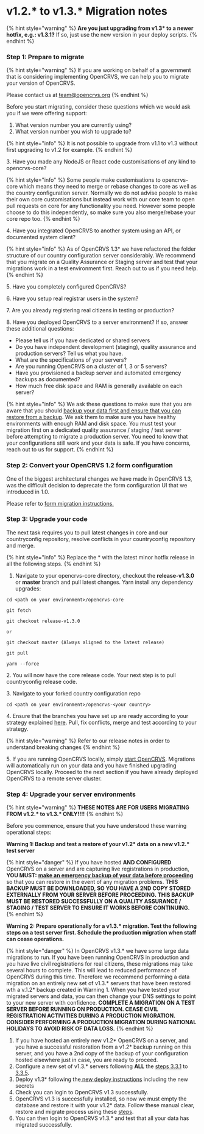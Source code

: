 # v1.2.\* to v1.3.\* Migration notes

{% hint style="warning" %}
**Are you just upgrading from v1.3\* to a newer hotfix, e.g.: v1.3.1?** If so, just use the new version in your deploy scripts.
{% endhint %}

### Step 1: Prepare to migrate

{% hint style="warning" %}
If you are working on behalf of a government that is considering implementing OpenCRVS, we can help you to migrate your version of OpenCRVS.

Please contact us at [team@opencrvs.org](mailto:team@opencrvs.org?subject:WebsiteEnquiry)
{% endhint %}

Before you start migrating, consider these questions which we would ask you if we were offering support:

1. What version number you are currently using?
2. What version number you wish to upgrade to?

{% hint style="info" %}
It is not possible to upgrade from v1.1 to v1.3 without first upgrading to v1.2 for example.
{% endhint %}

3\. Have you made any NodeJS or React code customisations of any kind to opencrvs-core?

{% hint style="info" %}
Some people make customisations to opencrvs-core which means they need to merge or rebase changes to core as well as the country configuration server. Normally we do not advise people to make their own core customisations but instead work with our core team to open pull requests on core for any functionality you need. However some people choose to do this independently, so make sure you also merge/rebase your core repo too.
{% endhint %}

4\. Have you integrated OpenCRVS to another system using an API, or documented system client?

{% hint style="info" %}
As of OpenCRVS 1.3\* we have refactored the folder structure of our country configuration server considerably. We recommend that you migrate on a Quality Assurance or Staging server and test that your migrations work in a test environment first. Reach out to us if you need help.
{% endhint %}

5\. Have you completely configured OpenCRVS?

6\. Have you setup real registrar users in the system?

7\. Are you already registering real citizens in testing or production?

8\. Have you deployed OpenCRVS to a server environment? If so, answer these additional questions:

* Please tell us if you have dedicated or shared servers
* Do you have independent development (staging), quality assurance and production servers? Tell us what you have.
* What are the specifications of your servers?
* Are you running OpenCRVS on a cluster of 1, 3 or 5 servers?
* Have you provisioned a backup server and automated emergency backups as documented?
* How much free disk space and RAM is generally available on each server?

{% hint style="info" %}
We ask these questions to make sure that you are aware that you should [backup your data first and ensure that you can restore from a backup](broken-reference). We ask them to make sure you have healthy environments with enough RAM and disk space. You must test your migration first on a dedicated quality assurance / staging / test server before attempting to migrate a production server. You need to know that your configurations still work and your data is safe. If you have concerns, reach out to us for support.
{% endhint %}

### Step 2: Convert your OpenCRVS 1.2 form configuration

One of the biggest architectural changes we have made in OpenCRVS 1.3, was the difficult decision to deprecate the form configuration UI that we introduced in 1.0.

Please refer to [form migration instructions.](v1.2-to-v1.3-form-migration.md)

### Step 3: Upgrade your code

The next task requires you to pull latest changes in core and our countryconfig repository, resolve conflicts in your countryconfig repository and merge.

{% hint style="info" %}
Replace the \* with the latest minor hotfix release in all the following steps.
{% endhint %}

1. Navigate to your opencrvs-core directory, checkout the **release-v1.3.0** or **master** branch and pull latest changes. Yarn install any dependency upgrades:

```
cd <path on your environment>/opencrvs-core
```

```
git fetch
```

```
git checkout release-v1.3.0

or 

git checkout master (Always aligned to the latest release)
```

```
git pull
```

```
yarn --force
```

2\. You will now have the core release code. Your next step is to pull countryconfig release code.

3\. Navigate to your forked country configuration repo

```
cd <path on your environment>/opencrvs-<your country>
```

4\. Ensure that the branches you have set up are ready according to your strategy explained [here](../../../setup/3.-installation/3.2-set-up-your-own-country-configuration/3.2.1-fork-your-own-country-configuration-repository.md).  Pull, fix conflicts, merge and test according to your strategy.

{% hint style="warning" %}
Refer to our release notes in order to understand breaking changes
{% endhint %}

5\. If you are running OpenCRVS locally, simply [start OpenCRVS](../../../setup/3.-installation/3.1-set-up-a-development-environment/3.1.3-starting-and-stopping-opencrvs.md). Migrations will automatically run on your data and you have finished upgrading OpenCRVS locally. Proceed to the next section if you have already deployed OpenCRVS to a remote server cluster.

### Step 4: Upgrade your server **environments**

{% hint style="warning" %}
**THESE NOTES ARE FOR USERS MIGRATING FROM v1.2.\* to v1.3.\* ONLY!!!!**
{% endhint %}

Before you commence, ensure that you have understood these warning operational steps:

**Warning 1: Backup and test a restore of your v1.2\* data on a new v1.2.\* test server**

{% hint style="danger" %}
If you have hosted **AND CONFIGURED** OpenCRVS on a server and are capturing live registrations in production, **YOU MUST:** [**make an emergency backup of your data before proceeding**](broken-reference) so that you can restore in the event of any migration problems. **THIS BACKUP MUST BE DOWNLOADED, SO YOU HAVE A 2ND COPY STORED EXTERNALLY FROM YOUR SERVER BEFORE PROCEEDING. THIS BACKUP MUST BE RESTORED SUCCESSFULLY ON A QUALITY ASSURANCE / STAGING / TEST SERVER TO ENSURE IT WORKS BEFORE CONTINUING.**
{% endhint %}

**Warning 2: Prepare operationally for a v1.3.\* migration. Test the following steps on a test server first. Schedule the production migration when staff can cease operations.**

{% hint style="danger" %}
In OpenCRVS v1.3.\* we have some large data migrations to run. If you have been running OpenCRVS in production and you have live civil registrations for real citizens, these migrations may take several hours to complete. This will lead to reduced performance of OpenCRVS during this time. Therefore we recommend performing a data migration on an entirely new set of v1.3.\* servers that have been restored wth a v.1.2\* backup created in Warning 1. When you have tested your migrated servers and data, you can then change your DNS settings to point to your new server with confidence. **COMPLETE A MIGRATION ON A TEST SERVER BEFORE RUNNING ON PRODUCTION. CEASE CIVIL REGISTRATION ACTIVITIES DURING A PRODUCTION MIGRATION. CONSIDER PERFORMING A PRODUCTION MIGRATION DURING NATIONAL HOLIDAYS TO AVOID RISK OF DATA LOSS.**
{% endhint %}

1. If you have hosted an entirely new v1.2\* OpenCRVS on a server, and you have a successful restoration from a v1.2\* backup running on this server, and you have a 2nd copy of the backup of your configuration hosted elsewhere just in case, you are ready to proceed.
2. Configure a new set of v1.3.\* servers following **ALL** the [steps 3.3.1](../../../setup/3.-installation/3.3-set-up-a-server-hosted-environment/3.3.1-provision-your-server-nodes-with-ssh-access.md) to [3.3.5](../../../setup/3.-installation/3.3-set-up-a-server-hosted-environment/3.3.5-setup-dns-a-records/).
3. Deploy v1.3\* following the[ new deploy instructions](../../../setup/3.-installation/3.3-set-up-a-server-hosted-environment/3.3.6-deploy-automated-and-manual.md) including the new secrets
4. Check you can login to OpenCRVS v1.3 successfully.
5. OpenCRVS v1.3 is successfully installed, so now we must empty the database and restore it with your v1.2\* data. Follow these manual clear, restore and migrate process using these [steps](broken-reference).
6. You can then login to OpenCRVS v1.3.\* and test that all your data has migrated successfully.
